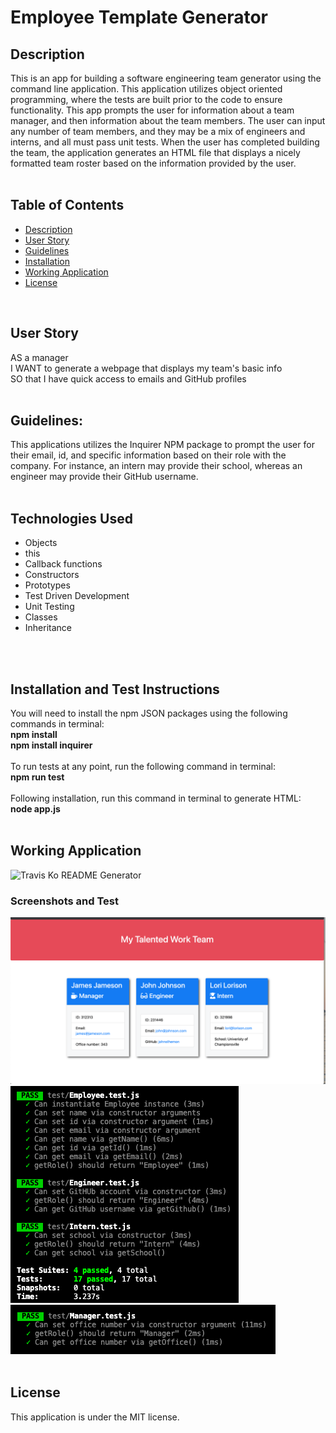 # Employee Template Generator

## Description

This is an app for building a software engineering team generator using the command line application. This application utilizes object oriented programming, where the tests are built prior to the code to ensure functionality. This app prompts the user for information about a team manager, and then information about the team members. The user can input any number of team members, and they may be a mix of engineers and interns, and all must pass unit tests. When the user has completed building the team, the application generates an HTML file that displays a nicely formatted team roster based on the information provided by the user.
<br />
<br />


## Table of Contents

- [Description](#description)
- [User Story](#user-story)
- [Guidelines](#guidelines)
- [Installation](#installation-and-test-instructions)
- [Working Application](#working-application)
- [License](#license)
<br />

## User Story

AS a manager
<br />
I WANT to generate a webpage that displays my team's basic info
<br />
SO that I have quick access to emails and GitHub profiles
<br />
<br />


## Guidelines:

This applications utilizes the Inquirer NPM package to prompt the user for their email, id, and specific information based on their role with the company. For instance, an intern may provide their school, whereas an engineer may provide their GitHub username.
<br />
<br />


## Technologies Used

- Objects
- this
- Callback functions
- Constructors
- Prototypes
- Test Driven Development
- Unit Testing
- Classes
- Inheritance
<br />
<br />

## Installation and Test Instructions

You will need to install the npm JSON packages using the following commands in terminal:
<br />
<strong>npm install</strong>
<br />
<strong>npm install inquirer</strong>
<br />
<br />
To run tests at any point, run the following command in terminal:
<br />
<strong>npm run test</strong>
<br />
<br />
Following installation, run this command in terminal to generate HTML:
<br />
<strong>node app.js</strong>
<br />
<br />

## Working Application

![Travis Ko README Generator](./media/employee-engine.gif)
<br />

### Screenshots and Test
![Working App](./media/screenshot.png)
<br />
![Test Pass](./media/test-pass.png)
<br />
![Manager Pass](./media/manager-pass.png)
<br />
<br />


## License
This application is under the MIT license. 